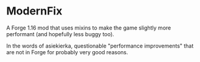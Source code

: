 # ModernFix

A Forge 1.16 mod that uses mixins to make the game slightly more performant (and hopefully less buggy too).

In the words of asiekierka, questionable "performance improvements" that are not in Forge for probably very good reasons.
